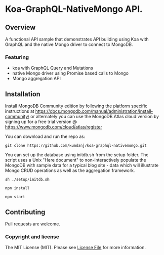 
# Koa-GraphQL-NativeMongo API.


## Overview
A functional API sample that demonstrates API building using Koa with GraphQL and the native Mongo driver to connect to MongoDB.

### Featuring

- koa with GraphQL Query and Mutations
- native Mongo driver using Promise based calls to Mongo
- Mongo aggregation API


## Installation

Install MongoDB Community edition by following the platform specific instructions at https://docs.mongodb.com/manual/administration/install-community/ or alternately you can use the MongoDB Atlas cloud version by signing up for a free trial version @ https://www.mongodb.com/cloud/atlas/register

You can download and run the repo as:

`git clone https://github.com/kundanj/koa-graphql-nativemongo.git`

You can set up the database using initdb.sh from the setup folder. The script uses a Unix "Here document" to non-interactively populate the MongoDB with sample data for a typical blog site - data which will illustrate Mongo CRUD operations as well as the aggregation framework.

`sh ./setup/initdb.sh`

`npm install`

`npm start`


## Contributing

Pull requests are welcome.


### Copyright and license

The MIT License (MIT). Please see [License File](./LICENSE)  for more information.
